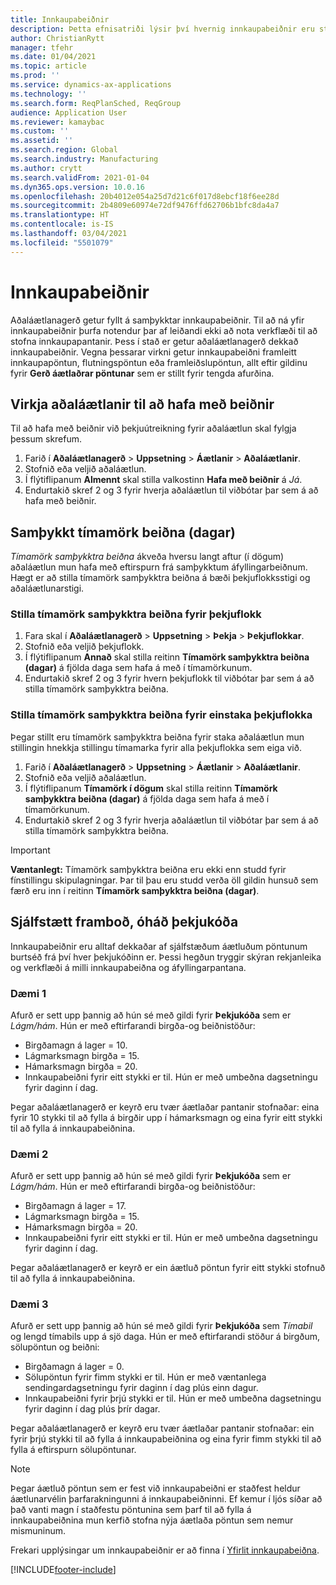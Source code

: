 ```yaml
---
title: Innkaupabeiðnir
description: Þetta efnisatriði lýsir því hvernig innkaupabeiðnir eru studdar í fínstillingu skipulagningar.
author: ChristianRytt
manager: tfehr
ms.date: 01/04/2021
ms.topic: article
ms.prod: ''
ms.service: dynamics-ax-applications
ms.technology: ''
ms.search.form: ReqPlanSched, ReqGroup
audience: Application User
ms.reviewer: kamaybac
ms.custom: ''
ms.assetid: ''
ms.search.region: Global
ms.search.industry: Manufacturing
ms.author: crytt
ms.search.validFrom: 2021-01-04
ms.dyn365.ops.version: 10.0.16
ms.openlocfilehash: 20b4012e054a25d7d21c6f017d8ebcf18f6ee28d
ms.sourcegitcommit: 2b4809e60974e72df9476ffd62706b1bfc8da4a7
ms.translationtype: HT
ms.contentlocale: is-IS
ms.lasthandoff: 03/04/2021
ms.locfileid: "5501079"
---
```

# <a name="purchase-requisitions"></a>Innkaupabeiðnir

Aðaláætlanagerð getur fyllt á samþykktar innkaupabeiðnir. Til að ná yfir innkaupabeiðnir þurfa notendur þar af leiðandi ekki að nota verkflæði til að stofna innkaupapantanir. Þess í stað er getur aðaláætlanagerð dekkað innkaupabeiðnir. Vegna þessarar virkni getur innkaupabeiðni framleitt innkaupapöntun, flutningspöntun eða framleiðslupöntun, allt eftir gildinu fyrir **Gerð áætlaðrar pöntunar** sem er stillt fyrir tengda afurðina.

## <a name="enable-master-plans-to-include-requisitions"></a>Virkja aðaláætlanir til að hafa með beiðnir

Til að hafa með beiðnir við þekjuútreikning fyrir aðaláætlun skal fylgja þessum skrefum.

1. Farið í **Aðaláætlanagerð** \> **Uppsetning** \> **Áætlanir** \> **Aðaláætlanir**.
1. Stofnið eða veljið aðaláætlun.
1. Í flýtiflipanum **Almennt** skal stilla valkostinn **Hafa með beiðnir** á *Já*.
1. Endurtakið skref 2 og 3 fyrir hverja aðaláætlun til viðbótar þar sem á að hafa með beiðnir.

## <a name="approved-requisitions-time-fence"></a>Samþykkt tímamörk beiðna (dagar)

*Tímamörk samþykktra beiðna* ákveða hversu langt aftur (í dögum) aðaláætlun mun hafa með eftirspurn frá samþykktum áfyllingarbeiðnum. Hægt er að stilla tímamörk samþykktra beiðna á bæði þekjuflokksstigi og aðaláætlunarstigi.

### <a name="set-the-approved-requisitions-time-fence-for-a-coverage-group"></a>Stilla tímamörk samþykktra beiðna fyrir þekjuflokk

1. Fara skal í **Aðaláætlanagerð** \> **Uppsetning** \> **Þekja** \> **Þekjuflokkar**.
1. Stofnið eða veljið þekjuflokk.
1. Í flýtiflipanum **Annað** skal stilla reitinn **Tímamörk samþykktra beiðna (dagar)** á fjölda daga sem hafa á með í tímamörkunum.
1. Endurtakið skref 2 og 3 fyrir hvern þekjuflokk til viðbótar þar sem á að stilla tímamörk samþykktra beiðna.

### <a name="set-the-approved-requisitions-time-fence-for-individual-master-plans"></a>Stilla tímamörk samþykktra beiðna fyrir einstaka þekjuflokka

Þegar stillt eru tímamörk samþykktra beiðna fyrir staka aðaláætlun mun stillingin hnekkja stillingu tímamarka fyrir alla þekjuflokka sem eiga við.

1. Farið í **Aðaláætlanagerð** \> **Uppsetning** \> **Áætlanir** \> **Aðaláætlanir**.
1. Stofnið eða veljið aðaláætlun.
1. Í flýtiflipanum **Tímamörk í dögum** skal stilla reitinn **Tímamörk samþykktra beiðna (dagar)** á fjölda daga sem hafa á með í tímamörkunum.
1. Endurtakið skref 2 og 3 fyrir hverja aðaláætlun til viðbótar þar sem á að stilla tímamörk samþykktra beiðna.

> [!IMPORTANT]
> **Væntanlegt:** Tímamörk samþykktra beiðna eru ekki enn studd fyrir fínstillingu skipulagningar. Þar til þau eru studd verða öll gildin hunsuð sem færð eru inn í reitinn **Tímamörk samþykktra beiðna (dagar)**.

## <a name="independent-supply-regardless-of-coverage-code"></a>Sjálfstætt framboð, óháð þekjukóða

Innkaupabeiðnir eru alltaf dekkaðar af sjálfstæðum áætluðum pöntunum burtséð frá því hver þekjukóðinn er. Þessi hegðun tryggir skýran rekjanleika og verkflæði á milli innkaupabeiðna og áfyllingarpantana.

### <a name="example-1"></a>Dæmi 1

Afurð er sett upp þannig að hún sé með gildi fyrir **Þekjukóða** sem er *Lágm/hám*. Hún er með eftirfarandi birgða-og beiðnistöður:

- Birgðamagn á lager = 10.
- Lágmarksmagn birgða = 15.
- Hámarksmagn birgða = 20.
- Innkaupabeiðni fyrir eitt stykki er til. Hún er með umbeðna dagsetningu fyrir daginn í dag.

Þegar aðaláætlanagerð er keyrð eru tvær áætlaðar pantanir stofnaðar: eina fyrir 10 stykki til að fylla á birgðir upp í hámarksmagn og eina fyrir eitt stykki til að fylla á innkaupabeiðnina.

### <a name="example-2"></a>Dæmi 2

Afurð er sett upp þannig að hún sé með gildi fyrir **Þekjukóða** sem er *Lágm/hám*. Hún er með eftirfarandi birgða-og beiðnistöður:

- Birgðamagn á lager = 17.
- Lágmarksmagn birgða = 15.
- Hámarksmagn birgða = 20.
- Innkaupabeiðni fyrir eitt stykki er til. Hún er með umbeðna dagsetningu fyrir daginn í dag.

Þegar aðaláætlanagerð er keyrð er ein áætluð pöntun fyrir eitt stykki stofnuð til að fylla á innkaupabeiðnina.

### <a name="example-3"></a>Dæmi 3

Afurð er sett upp þannig að hún sé með gildi fyrir **Þekjukóða** sem *Tímabil* og lengd tímabils upp á sjö daga. Hún er með eftirfarandi stöður á birgðum, sölupöntun og beiðni:

- Birgðamagn á lager = 0.
- Sölupöntun fyrir fimm stykki er til. Hún er með væntanlega sendingardagsetningu fyrir daginn í dag plús einn dagur.
- Innkaupabeiðni fyrir þrjú stykki er til. Hún er með umbeðna dagsetningu fyrir daginn í dag plús þrír dagar.

Þegar aðaláætlanagerð er keyrð eru tvær áætlaðar pantanir stofnaðar: ein fyrir þrjú stykki til að fylla á innkaupabeiðnina og eina fyrir fimm stykki til að fylla á eftirspurn sölupöntunar.

> [!NOTE]
> Þegar áætluð pöntun sem er fest við innkaupabeiðni er staðfest heldur áætlunarvélin þarfarakningunni á innkaupabeiðninni. Ef kemur í ljós síðar að það vanti magn í staðfestu pöntunina sem þarf til að fylla á innkaupabeiðnina mun kerfið stofna nýja áætlaða pöntun sem nemur mismuninum.

Frekari upplýsingar um innkaupabeiðnir er að finna í [Yfirlit innkaupabeiðna](../../procurement/purchase-requisitions-overview.md).


[!INCLUDE[footer-include](../../../includes/footer-banner.md)]